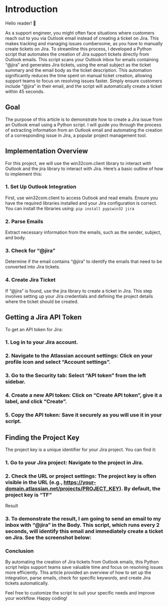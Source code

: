 # Introduction

Hello reader! 👋

As a support engineer, you might often face situations where customers reach out to you via Outlook email instead of creating a ticket on Jira. This makes tracking and managing issues cumbersome, as you have to manually create tickets on Jira.
To streamline this process, I developed a Python script that automates the creation of Jira support tickets directly from Outlook emails. This script scans your Outlook inbox for emails containing “@jira” and generates Jira tickets, using the email subject as the ticket summary and the email body as the ticket description. This automation significantly reduces the time spent on manual ticket creation, allowing support teams to focus on resolving issues faster. Simply ensure customers include “@jira” in their email, and the script will automatically create a ticket within 45 seconds.

## Goal
The purpose of this article is to demonstrate how to create a Jira issue from an Outlook email using a Python script. I will guide you through the process of extracting information from an Outlook email and automating the creation of a corresponding issue in Jira, a popular project management tool.

## Implementation Overview
For this project, we will use the win32com.client library to interact with Outlook and the jira library to interact with Jira. Here’s a basic outline of how to implement this:

### 1. Set Up Outlook Integration
First, use win32com.client to access Outlook and read emails. Ensure you have the required libraries installed and your Jira configuration is correct. You can install the libraries using:
```pip install pypiwin32 jira```

### 2. Parse Emails
Extract necessary information from the emails, such as the sender, subject, and body.

### 3. Check for “@jira”
Determine if the email contains “@jira” to identify the emails that need to be converted into Jira tickets.

### 4. Create Jira Ticket
If “@jira” is found, use the jira library to create a ticket in Jira. This step involves setting up your Jira credentials and defining the project details where the ticket should be created.

## Getting a Jira API Token
To get an API token for Jira:

### 1. Log in to your Jira account.
### 2. Navigate to the Atlassian account settings: Click on your profile icon and select “Account settings”.
### 3. Go to the Security tab: Select “API token” from the left sidebar.
### 4. Create a new API token: Click on “Create API token”, give it a label, and click “Create”.
### 5. Copy the API token: Save it securely as you will use it in your script.

## Finding the Project Key
The project key is a unique identifier for your Jira project. You can find it:
### 1. Go to your Jira project: Navigate to the project in Jira.
### 2. Check the URL or project settings: The project key is often visible in the URL (e.g., https://your-domain.atlassian.net/projects/PROJECT_KEY). By default, the project key is “TF”
Result
### 3. To demonstrate the result, I am going to send an email to my inbox with “@jira” in the Body. This script, which runs every 2 seconds, will identify this email and immediately create a ticket on Jira. See the screenshot below:


### Conclusion
By automating the creation of Jira tickets from Outlook emails, this Python script helps support teams save valuable time and focus on resolving issues more efficiently. This article provided an overview of how to set up the integration, parse emails, check for specific keywords, and create Jira tickets automatically.

Feel free to customize the script to suit your specific needs and improve your workflow. Happy coding!
